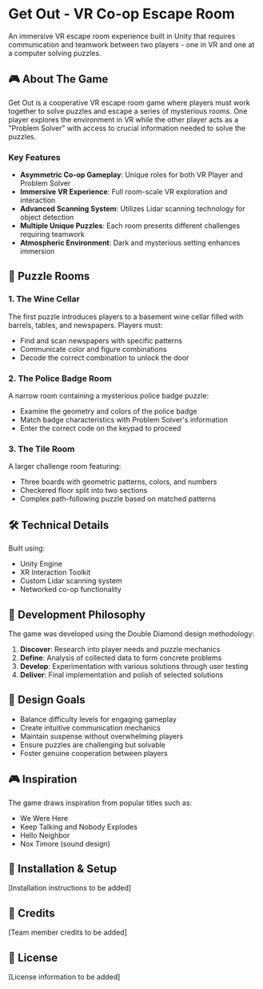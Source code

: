 # Get Out - VR Co-op Escape Room

An immersive VR escape room experience built in Unity that requires communication and teamwork between two players - one in VR and one at a computer solving puzzles.

## 🎮 About The Game

Get Out is a cooperative VR escape room game where players must work together to solve puzzles and escape a series of mysterious rooms. One player explores the environment in VR while the other player acts as a "Problem Solver" with access to crucial information needed to solve the puzzles.

### Key Features

- **Asymmetric Co-op Gameplay**: Unique roles for both VR Player and Problem Solver
- **Immersive VR Experience**: Full room-scale VR exploration and interaction
- **Advanced Scanning System**: Utilizes Lidar scanning technology for object detection
- **Multiple Unique Puzzles**: Each room presents different challenges requiring teamwork
- **Atmospheric Environment**: Dark and mysterious setting enhances immersion

## 🧩 Puzzle Rooms

### 1. The Wine Cellar
The first puzzle introduces players to a basement wine cellar filled with barrels, tables, and newspapers. Players must:
- Find and scan newspapers with specific patterns
- Communicate color and figure combinations
- Decode the correct combination to unlock the door

### 2. The Police Badge Room
A narrow room containing a mysterious police badge puzzle:
- Examine the geometry and colors of the police badge
- Match badge characteristics with Problem Solver's information
- Enter the correct code on the keypad to proceed

### 3. The Tile Room
A larger challenge room featuring:
- Three boards with geometric patterns, colors, and numbers
- Checkered floor split into two sections
- Complex path-following puzzle based on matched patterns

## 🛠 Technical Details

Built using:
- Unity Engine
- XR Interaction Toolkit
- Custom Lidar scanning system
- Networked co-op functionality

## 🎯 Development Philosophy

The game was developed using the Double Diamond design methodology:
1. **Discover**: Research into player needs and puzzle mechanics
2. **Define**: Analysis of collected data to form concrete problems
3. **Develop**: Experimentation with various solutions through user testing
4. **Deliver**: Final implementation and polish of selected solutions

## 🎨 Design Goals

- Balance difficulty levels for engaging gameplay
- Create intuitive communication mechanics
- Maintain suspense without overwhelming players
- Ensure puzzles are challenging but solvable
- Foster genuine cooperation between players

## 🎮 Inspiration

The game draws inspiration from popular titles such as:
- We Were Here
- Keep Talking and Nobody Explodes
- Hello Neighbor
- Nox Timore (sound design)

## 🔧 Installation & Setup

[Installation instructions to be added]

## 👥 Credits

[Team member credits to be added]

## 📄 License

[License information to be added]
